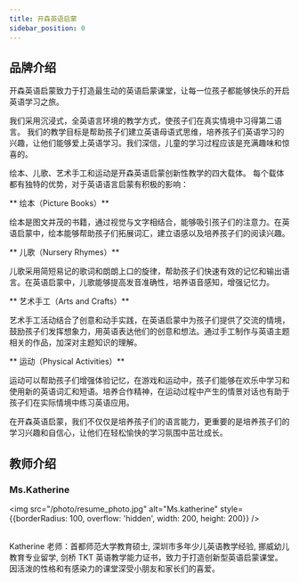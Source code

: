 ```yaml
---
title: 开森英语启蒙
sidebar_position: 0
---
```


## 品牌介绍

开森英语启蒙致力于打造最生动的英语启蒙课堂，让每一位孩子都能够快乐的开启英语学习之旅。

我们采用沉浸式，全英语言环境的教学方式，使孩子们在真实情境中习得第二语言。 我们的教学目标是帮助孩子们建立英语母语式思维，培养孩子们英语学习的兴趣，让他们能够爱上英语学习。我们深信，儿童的学习过程应该是充满趣味和惊喜的。

绘本、儿歌、艺术手工和运动是开森英语启蒙创新性教学的四大载体。
每个载体都有独特的优势，对于英语语言启蒙有积极的影响：

** 绘本（Picture Books）**

绘本是图文并茂的书籍，通过视觉与文字相结合，能够吸引孩子们的注意力。在英语启蒙中，绘本能够帮助孩子们拓展词汇，建立语感以及培养孩子们的阅读兴趣。

** 儿歌（Nursery Rhymes）**
  
儿歌采用简短易记的歌词和朗朗上口的旋律，帮助孩子们快速有效的记忆和输出语言。在英语启蒙中，儿歌能够提高发音准确性，培养语音感知，增强记忆力。

** 艺术手工（Arts and Crafts）**
  
艺术手工活动结合了创意和动手实践，在英语启蒙中为孩子们提供了交流的情境，鼓励孩子们发挥想象力，用英语表达他们的创意和想法。通过手工制作与英语主题相关的作品，加深对主题知识的理解。

** 运动（Physical Activities）**
  
运动可以帮助孩子们增强体验记忆，在游戏和运动中，孩子们能够在欢乐中学习和使用新的英语词汇和短语。培养合作精神，在运动过程中产生的情景对话也有助于孩子们在实际情境中练习英语应用。

在开森英语启蒙，我们不仅仅是培养孩子们的语言能力，更重要的是培养孩子们的学习兴趣和自信心，让他们在轻松愉快的学习氛围中茁壮成长。

## 教师介绍


### Ms.Katherine
<img
  src="/photo/resume_photo.jpg"
  alt="Ms.katherine"
  style={{borderRadius: 100, overflow: 'hidden', width: 200, height: 200}}
/>
<br />
<br />

Katherine 老师：首都师范大学教育硕士, 深圳市多年少儿英语教学经验, 挪威幼儿教育专业留学, 剑桥 TKT 英语教学能力证书，致力于打造创新型英语启蒙课堂。因活泼的性格和有感染力的课堂深受小朋友和家长们的喜爱。 